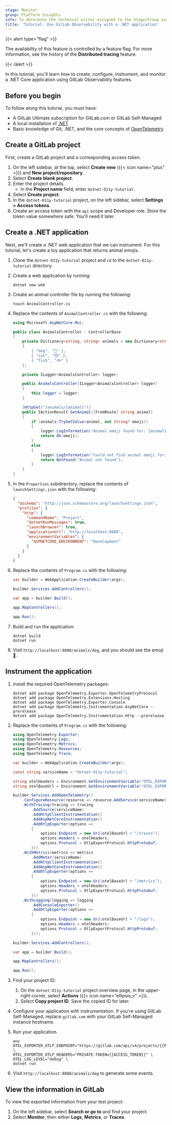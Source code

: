 ```yaml
---
stage: Monitor
group: Platform Insights
info: To determine the technical writer assigned to the Stage/Group associated with this page, see https://handbook.gitlab.com/handbook/product/ux/technical-writing/#assignments
title: 'Tutorial: Use GitLab Observability with a .NET application'
---
```


{{< alert type="flag" >}}

The availability of this feature is controlled by a feature flag.
For more information, see the history of the **Distributed tracing** feature.
<!-- Update this note when observability_features flag is removed -->

{{< /alert >}}

In this tutorial, you'll learn how to create, configure, instrument, and monitor a .NET Core application using GitLab Observability features.

## Before you begin

To follow along this tutorial, you must have:

- A GitLab Ultimate subscription for GitLab.com or GitLab Self-Managed
- A local installation of [.NET](https://dotnet.microsoft.com/en-us/)
- Basic knowledge of Git, .NET, and the core concepts of [OpenTelemetry](https://opentelemetry.io/)

## Create a GitLab project

First, create a GitLab project and a corresponding access token.

1. On the left sidebar, at the top, select **Create new** ({{< icon name="plus" >}}) and **New project/repository**.
1. Select **Create blank project**.
1. Enter the project details.
   - In the **Project name** field, enter `dotnet-O11y-tutorial`.
1. Select **Create project**.
1. In the `dotnet-O11y-tutorial` project, on the left sidebar, select **Settings > Access tokens**.
1. Create an access token with the `api` scope and Developer role. Store the token value somewhere safe.
   You'll need it later.

## Create a .NET application

Next, we'll create a .NET web application that we can instrument. For this tutorial, let's create a toy application that returns animal emojis.

1. Clone the `dotnet-O11y-tutorial` project and `cd` to the `dotnet-O11y-tutorial` directory.
1. Create a web application by running:

   ```shell
   dotnet new web
   ```

1. Create an animal controller file by running the following:

   ```shell
   touch AnimalController.cs
   ```

1. Replace the contents of `AnimalController.cs` with the following:

   ```cs
   using Microsoft.AspNetCore.Mvc;

   public class AnimalsController : ControllerBase
   {
       private Dictionary<string, string> animals = new Dictionary<string, string>
       {
           { "dog", "🐶" },
           { "cat", "🐱" },
           { "fish", "🐟" }
       };

       private ILogger<AnimalsController> logger;

       public AnimalsController(ILogger<AnimalsController> logger)
       {
           this.logger = logger;
       }

       [HttpGet("/animals/{animal}")]
       public IActionResult GetAnimal([FromRoute] string animal)
       {
           if (animals.TryGetValue(animal, out string? emoji))
           {
               logger.LogInformation("Animal emoji found for: {animal}", animal);
               return Ok(emoji);
           }
           else
           {
               logger.LogInformation("Could not find animal emoji for: {animal}", animal);
               return NotFound("Animal not found");
           }
       }
   }
   ```

1. In the `Properties` subdirectory, replace the contents of `launchSettings.json` with the following:

   ```json
   {
     "$schema": "http://json.schemastore.org/launchsettings.json",
     "profiles": {
       "http": {
         "commandName": "Project",
         "dotnetRunMessages": true,
         "launchBrowser": true,
         "applicationUrl": "http://localhost:8080",
         "environmentVariables": {
           "ASPNETCORE_ENVIRONMENT": "Development"
         }
       }
     }
   }
   ```

1. Replace the contents of `Program.cs` with the following:

   ```cs
   var builder = WebApplication.CreateBuilder(args);

   builder.Services.AddControllers();

   var app = builder.Build();

   app.MapControllers();

   app.Run();
   ```

1. Build and run the application:

   ```shell
   dotnet build
   dotnet run
   ```

1. Visit `http://localhost:8080/animals/dog`, and you should see the emoji 🐶.

## Instrument the application

1. Install the required OpenTelemetry packages:

   ```shell
   dotnet add package OpenTelemetry.Exporter.OpenTelemetryProtocol
   dotnet add package OpenTelemetry.Extensions.Hosting
   dotnet add package OpenTelemetry.Exporter.Console
   dotnet add package OpenTelemetry.Instrumentation.AspNetCore --prerelease
   dotnet add package OpenTelemetry.Instrumentation.Http --prerelease
   ```

1. Replace the contents of `Program.cs` with the following:

   ```cs
   using OpenTelemetry.Exporter;
   using OpenTelemetry.Logs;
   using OpenTelemetry.Metrics;
   using OpenTelemetry.Resources;
   using OpenTelemetry.Trace;

   var builder = WebApplication.CreateBuilder(args);

   const string serviceName = "dotnet-O11y-tutorial";

   string otelHeaders = Environment.GetEnvironmentVariable("OTEL_EXPORTER_OTLP_HEADERS") ?? "empty";
   string otelBaseUrl = Environment.GetEnvironmentVariable("OTEL_EXPORTER_OTLP_ENDPOINT") ?? "empty";

   builder.Services.AddOpenTelemetry()
       .ConfigureResource(resource => resource.AddService(serviceName))
       .WithTracing(tracing => tracing
           .AddSource(serviceName)
           .AddHttpClientInstrumentation()
           .AddAspNetCoreInstrumentation()
           .AddOtlpExporter(options =>
           {
               options.Endpoint = new Uri(otelBaseUrl + "/traces");
               options.Headers = otelHeaders;
               options.Protocol = OtlpExportProtocol.HttpProtobuf;
           }))
       .WithMetrics(metrics => metrics
           .AddMeter(serviceName)
           .AddHttpClientInstrumentation()
           .AddAspNetCoreInstrumentation()
           .AddOtlpExporter(options =>
           {
               options.Endpoint = new Uri(otelBaseUrl + "/metrics");
               options.Headers = otelHeaders;
               options.Protocol = OtlpExportProtocol.HttpProtobuf;
           }))
       .WithLogging(logging => logging
           .AddConsoleExporter()
           .AddOtlpExporter(options =>
           {
               options.Endpoint = new Uri(otelBaseUrl + "/logs");
               options.Headers = otelHeaders;
               options.Protocol = OtlpExportProtocol.HttpProtobuf;
           }));

   builder.Services.AddControllers();

   var app = builder.Build();

   app.MapControllers();

   app.Run();
   ```

1. Find your project ID:
   1. On the `dotnet-O11y-tutorial` project overview page, in the upper-right corner, select **Actions** ({{< icon name="ellipsis_v" >}}).
   1. Select **Copy project ID**. Save the copied ID for later.

1. Configure your application with instrumentation.
   If you're using GitLab Self-Managed, replace `gitlab.com` with your GitLab Self-Managed instance hostname.
1. Run your application.

   ```shell
   env OTEL_EXPORTER_OTLP_ENDPOINT="https://gitlab.com/api/v4/projects/{{PROJECT_ID}}/observability" \
   OTEL_EXPORTER_OTLP_HEADERS="PRIVATE-TOKEN={{ACCESS_TOKEN}}" \
   OTEL_LOG_LEVEL="debug" \
   dotnet run
   ```

1. Visit `http://localhost:8080/animals/dog` to generate some events.

## View the information in GitLab

To view the exported information from your test project:

1. On the left sidebar, select **Search or go to** and find your project.
1. Select **Monitor**, then either **Logs**, **Metrics**, or **Traces**.
